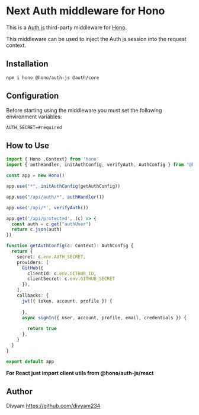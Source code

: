 # Next Auth middleware for Hono

This is a [Auth js](https://next-auth.js.org) third-party middleware for [Hono](https://github.com/honojs/hono).

This middleware can be used to inject the Auth js session into the request context.

## Installation

```plain
npm i hono @hono/auth-js @auth/core
```

## Configuration

Before starting using the middleware you must set the following environment variables:

```plain
AUTH_SECRET=#required
```

## How to Use

```ts
import { Hono ,Context} from 'hono'
import { authHandler, initAuthConfig, verifyAuth, AuthConfig } from "@hono/auth-js"

const app = new Hono()

app.use("*", initAuthConfig(getAuthConfig))

app.use("/api/auth/*", authHandler())

app.use('/api/*', verifyAuth())

app.get('/api/protected', (c) => {
  const auth = c.get("authUser")
  return c.json(auth)
})

function getAuthConfig(c: Context): AuthConfig {
  return {
    secret: c.env.AUTH_SECRET,
    providers: [
      GitHub({
        clientId: c.env.GITHUB_ID,
        clientSecret: c.env.GITHUB_SECRET
      }),
    ],
    callbacks: {
      jwt({ token, account, profile }) {
       
      },
      async signIn({ user, account, profile, email, credentials }) {
      
        return true
      },
    }
  }
}

export default app
```
**For React just import client utils from @hono/auth-js/react**
## Author

Divyam <https://github.com/divyam234>

